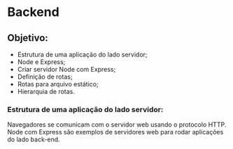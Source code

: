 # Backend

## Objetivo:
- Estrutura de uma aplicação do lado servidor;
- Node e Express;
- Criar servidor Node com Express;
- Definição de rotas;
- Rotas para arquivo estático;
- Hierarquia de rotas.

### Estrutura de uma aplicação do lado servidor:
Navegadores se comunicam com o servidor web usando o protocolo HTTP. Node com Express são exemplos de servidores web para rodar aplicações do lado back-end.

